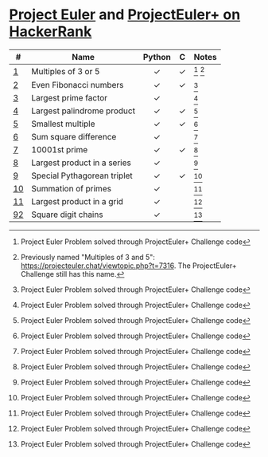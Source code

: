[Project Euler](https://projecteuler.net) and
[ProjectEuler+ on HackerRank](https://www.hackerrank.com/contests/projecteuler)
===============================================================================

| #                                                  | Name                        | Python  |    C    | Notes     |
| -------------------------------------------------- | --------------------------- | :-----: | :-----: | :-------- |
| [1](001%20-%20Multiples%20of%203%20and%205)        | Multiples of 3 or 5         | &check; | &check; | [^1] [^2] |
| [2](002%20-%20Even%20Fibonacci%20numbers)          | Even Fibonacci numbers      | &check; | &check; | [^1]      |
| [3](003%20-%20Largest%20prime%20factor)            | Largest prime factor        | &check; |         | [^1]      |
| [4](004%20-%20Largest%20palindrome%20product)      | Largest palindrome product  | &check; | &check; | [^1]      |
| [5](005%20-%20Smallest%20multiple)                 | Smallest multiple           | &check; | &check; | [^1]      |
| [6](006%20-%20Sum%20square%20difference)           | Sum square difference       | &check; |         | [^1]      |
| [7](007%20-%2010001st%20prime)                     | 10001st prime               | &check; | &check; | [^1]      |
| [8](008%20-%20Largest%20product%20in%20a%20series) | Largest product in a series | &check; |         | [^1]      |
| [9](009%20-%20Special%20Pythagorean%20triplet)     | Special Pythagorean triplet | &check; | &check; | [^1]      |
| [10](010%20-%20Summation%20of%20primes)            | Summation of primes         | &check; |         | [^1]      |
| [11](011%20-%20Largest%20product%20in%20a%20grid)  | Largest product in a grid   | &check; |         | [^1]      |
| [92](092%20-%20Square%20digit%20chains)            | Square digit chains         | &check; |         | [^1]      |

[^1]: Project Euler Problem solved through ProjectEuler+ Challenge code
[^2]: Previously named "Multiples of 3 and 5": https://projecteuler.chat/viewtopic.php?t=7316.
      The ProjectEuler+ Challenge still has this name.
